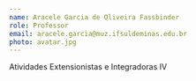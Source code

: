 ```yaml
---
name: Aracele Garcia de Oliveira Fassbinder
role: Professor
email: aracele.garcia@muz.ifsuldeminas.edu.br
photo: avatar.jpg
---
```

Atividades Extensionistas e Integradoras IV
